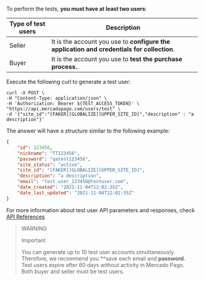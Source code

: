 To perform the tests, **you must have at least two users**:

| Type of test users | Description |
| --- | --- |
| Seller | It is the account you use to **configure the application and credentials for collection**. |
| Buyer | It is the account you use to **test the purchase process.**. |

Execute the following curl to generate a test user:

```curl
curl -X POST \
-H "Content-Type: application/json" \
-H 'Authorization: Bearer ${TEST_ACCESS_TOKEN}' \
"https://api.mercadopago.com/users/test" \
-d '{"site_id":"[FAKER][GLOBALIZE][UPPER_SITE_ID]","description" : "a description"}'
```

The answer will have a structure similar to the following example:

```json
{
    "id": 123456,
    "nickname": "TT123456",
    "password": "qatest123456",
    "site_status": "active",
    "site_id": "[FAKER][GLOBALIZE][UPPER_SITE_ID]",
    "description": "a description",
    "email": "test_user_123456@testuser.com",
    "date_created": "2021-11-04T12:02:35Z",
    "date_last_updated": "2021-11-04T12:02:35Z"
}
```

For more information about test user API parameters and responses, check [API References](https://www.mercadopago[FAKER][URL][DOMAIN]/developers/en/reference/test_user/_users_test/post)

>WARNING
>
> Important
>
> You can generate up to 10 test user accounts simultaneously. Therefore, we recommend you **save each email and **password**.
> <br/>
> Test users expire after 60 days without activity in Mercado Pago.
> <br/>
> Both buyer and seller must be test users.